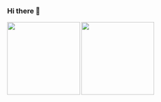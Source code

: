 ### Hi there 👋

<a href="https://github.com/tocoteron">
  <img align="left" height="170px" src="https://github-readme-stats.vercel.app/api?username=mk102&count_private=true&show_icons=true&theme=dracula" />
</a>
<a href="https://github.com/tocoteron">
  <img align="left" height="170px" src="https://github-readme-stats.vercel.app/api/top-langs/?username=mk102&layout=compact&theme=dracula" />
</a>
